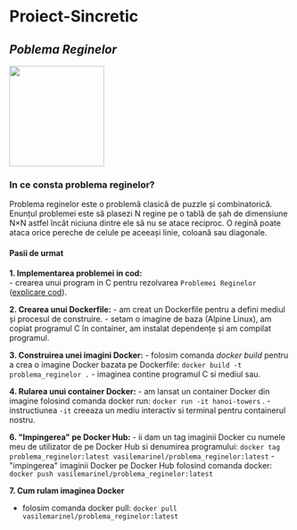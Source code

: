 # Proiect-Sincretic

## *Poblema Reginelor*

<img src="https://s13emagst.akamaized.net/products/38035/38034884/images/res_ada6514a41c97da7d1524d83d79a429c.jpg" height="180" width="170"/>

### In ce consta problema reginelor?

Problema reginelor este o problemă clasică de puzzle și combinatorică. Enunțul problemei este să plasezi N regine pe o tablă de șah de dimensiune N×N astfel încât niciuna dintre ele să nu se atace reciproc. O regină poate ataca orice pereche de celule pe aceeași linie, coloană sau diagonale.

#### Pasii de urmat

**1. Implementarea problemei in cod:**  
    - crearea unui program in C pentru rezolvarea `Problemei Reginelor` ([explicare cod](https://pastebin.com/areLiavu)).

**2. Crearea unui Dockerfile:**
    - am creat un Dockerfile pentru a defini mediul și procesul de construire.
    - setam o imagine de baza (Alpine Linux), am copiat programul C în container, am instalat dependențe și am compilat programul.

**3. Construirea unei imagini Docker:**
    - folosim comanda *docker build* pentru a crea o imagine Docker bazata pe Dockerfile: `docker build -t problema_reginelor .`
    - imaginea contine programul C si mediul sau. 

**4. Rularea unui container Docker:**
    - am lansat un container Docker din imagine folosind comanda docker run: `docker run -it hanoi-towers` .
    - instructiunea `-it` creeaza un mediu interactiv si terminal pentru containerul nostru.

**6. "Impingerea" pe Docker Hub:**
    - ii dam un tag imaginii Docker cu numele meu de utilizator de pe Docker Hub si denumirea programului: `docker tag problema_reginelor:latest vasilemarinel/problema_reginelor:latest`
    - "impingerea" imaginii Docker pe Docker Hub folosind comanda docker: `docker push vasilemarinel/problema_reginelor:latest`

**7. Cum rulam imaginea Docker**
   - folosim comanda docker pull: `docker pull vasilemarinel/problema_reginelor:latest`
